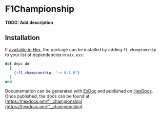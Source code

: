 # F1Championship

**TODO: Add description**

## Installation

If [available in Hex](https://hex.pm/docs/publish), the package can be installed
by adding `f1_championship` to your list of dependencies in `mix.exs`:

```elixir
def deps do
  [
    {:f1_championship, "~> 0.1.0"}
  ]
end
```

Documentation can be generated with [ExDoc](https://github.com/elixir-lang/ex_doc)
and published on [HexDocs](https://hexdocs.pm). Once published, the docs can
be found at [https://hexdocs.pm/f1_championship](https://hexdocs.pm/f1_championship).

